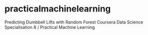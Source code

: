 # practicalmachinelearning
Predicting Dumbbell Lifts with Random Forest
Coursera Data Science Specialisation 8 / Practical Machine Learning
